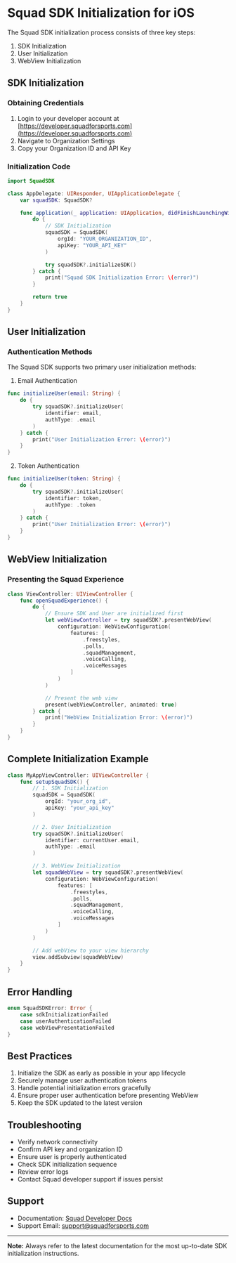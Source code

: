 # Squad SDK Initialization for iOS

The Squad SDK initialization process consists of three key steps:

1. SDK Initialization
2. User Initialization
3. WebView Initialization

## SDK Initialization

### Obtaining Credentials

1. Login to your developer account at [https://developer.squadforsports.com](https://developer.squadforsports.com)
2. Navigate to Organization Settings
3. Copy your Organization ID and API Key

### Initialization Code

```swift
import SquadSDK

class AppDelegate: UIResponder, UIApplicationDelegate {
    var squadSDK: SquadSDK?

    func application(_ application: UIApplication, didFinishLaunchingWithOptions launchOptions: [UIApplication.LaunchOptionsKey: Any]?) -> Bool {
        do {
            // SDK Initialization
            squadSDK = SquadSDK(
                orgId: "YOUR_ORGANIZATION_ID",
                apiKey: "YOUR_API_KEY"
            )

            try squadSDK?.initializeSDK()
        } catch {
            print("Squad SDK Initialization Error: \(error)")
        }

        return true
    }
}
```

## User Initialization

### Authentication Methods

The Squad SDK supports two primary user initialization methods:

1. Email Authentication

```swift
func initializeUser(email: String) {
    do {
        try squadSDK?.initializeUser(
            identifier: email,
            authType: .email
        )
    } catch {
        print("User Initialization Error: \(error)")
    }
}
```

2. Token Authentication

```swift
func initializeUser(token: String) {
    do {
        try squadSDK?.initializeUser(
            identifier: token,
            authType: .token
        )
    } catch {
        print("User Initialization Error: \(error)")
    }
}
```

## WebView Initialization

### Presenting the Squad Experience

```swift
class ViewController: UIViewController {
    func openSquadExperience() {
        do {
            // Ensure SDK and User are initialized first
            let webViewController = try squadSDK?.presentWebView(
                configuration: WebViewConfiguration(
                    features: [
                        .freestyles,
                        .polls,
                        .squadManagement,
                        .voiceCalling,
                        .voiceMessages
                    ]
                )
            )

            // Present the web view
            present(webViewController, animated: true)
        } catch {
            print("WebView Initialization Error: \(error)")
        }
    }
}
```

## Complete Initialization Example

```swift
class MyAppViewController: UIViewController {
    func setupSquadSDK() {
        // 1. SDK Initialization
        squadSDK = SquadSDK(
            orgId: "your_org_id",
            apiKey: "your_api_key"
        )

        // 2. User Initialization
        try squadSDK?.initializeUser(
            identifier: currentUser.email,
            authType: .email
        )

        // 3. WebView Initialization
        let squadWebView = try squadSDK?.presentWebView(
            configuration: WebViewConfiguration(
                features: [
                    .freestyles,
                    .polls,
                    .squadManagement,
                    .voiceCalling,
                    .voiceMessages
                ]
            )
        )

        // Add webView to your view hierarchy
        view.addSubview(squadWebView)
    }
}
```

## Error Handling

```swift
enum SquadSDKError: Error {
    case sdkInitializationFailed
    case userAuthenticationFailed
    case webViewPresentationFailed
}
```

## Best Practices

1. Initialize the SDK as early as possible in your app lifecycle
2. Securely manage user authentication tokens
3. Handle potential initialization errors gracefully
4. Ensure proper user authentication before presenting WebView
5. Keep the SDK updated to the latest version

## Troubleshooting

- Verify network connectivity
- Confirm API key and organization ID
- Ensure user is properly authenticated
- Check SDK initialization sequence
- Review error logs
- Contact Squad developer support if issues persist

## Support

- Documentation: [Squad Developer Docs](https://docs.squadforsports.com)
- Support Email: support@squadforsports.com

---

**Note:** Always refer to the latest documentation for the most up-to-date SDK initialization instructions.
